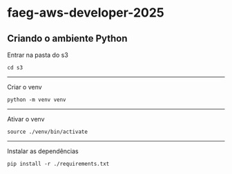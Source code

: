 # faeg-aws-developer-2025

## Criando o ambiente Python

Entrar na pasta do s3
```
cd s3
```

---

Criar o venv
```
python -m venv venv
```

---

Ativar o venv
```
source ./venv/bin/activate
```

---

Instalar as dependências
```
pip install -r ./requirements.txt
```

